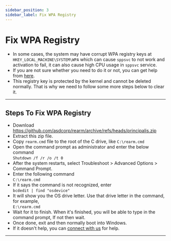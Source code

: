 ```yaml
---
sidebar_position: 3
sidebar_label: Fix WPA Registry
---
```


# Fix WPA Registry

-   In some cases, the system may have corrupt WPA registry keys at `HKEY_LOCAL_MACHINE\SYSTEM\WPA` which can cause `sppsvc` to not work and activation to fail, it can also cause high CPU usage in `sppsvc` service.
-   If you are not sure whether you need to do it or not, you can get help from [here](../troubleshoot.md).
-   This registry key is protected by the kernel and cannot be deleted normally. That is why we need to follow some more steps below to clear it.

------------------------------------------------------------------------

## Steps To Fix WPA Registry

-   Download https://github.com/asdcorp/rearm/archive/refs/heads/principalis.zip
-   Extract this zip file.
-   Copy `rearm.cmd` file to the root of the C drive, like `C:\rearm.cmd`
-   Open the command prompt as administrator and enter the below command  
    `Shutdown /f /r /o /t 0`
-   After the system restarts, select Troubleshoot > Advanced Options > Command Prompt.
-   Enter the following command  
    `C:\rearm.cmd`
-   If it says the command is not recognized, enter  
    `bcdedit | find "osdevice"`
-   It will show you the OS drive letter. Use that drive letter in the command, for example,  
    `E:\rearm.cmd`
-   Wait for it to finish. When it's finished, you will be able to type in the command prompt, If not then wait.
-   Once done, exit and then normally boot into Windows.
-   If it doesn't help, you can [connect with us](../troubleshoot.md) for help.

------------------------------------------------------------------------
